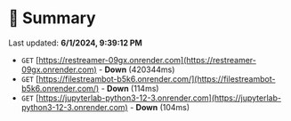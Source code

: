 # 📖 Summary
Last updated: **6/1/2024, 9:39:12 PM**

- `GET` [https://restreamer-09gx.onrender.com](https://restreamer-09gx.onrender.com) - **Down** (420344ms)
- `GET` [https://filestreambot-b5k6.onrender.com/](https://filestreambot-b5k6.onrender.com/) - **Down** (114ms)
- `GET` [https://jupyterlab-python3-12-3.onrender.com](https://jupyterlab-python3-12-3.onrender.com) - **Down** (104ms)
